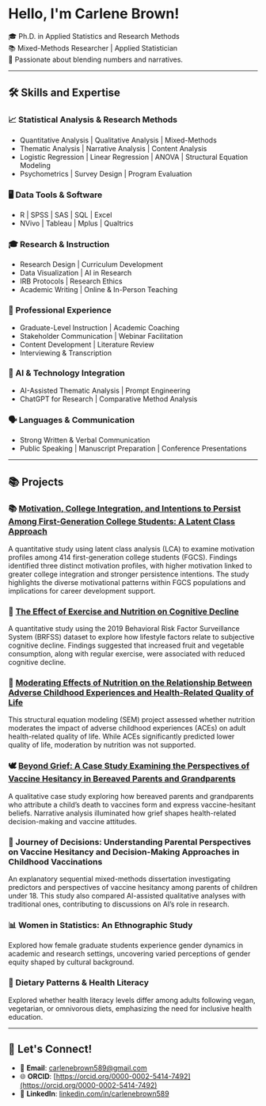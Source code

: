 # Hello, I'm Carlene Brown! 

🎓 Ph.D. in Applied Statistics and Research Methods  
📚 Mixed-Methods Researcher | Applied Statistician  
💬 Passionate about blending numbers and narratives.

---

## 🛠️ Skills and Expertise

### 📈 Statistical Analysis & Research Methods
- Quantitative Analysis | Qualitative Analysis | Mixed-Methods
- Thematic Analysis | Narrative Analysis | Content Analysis
- Logistic Regression | Linear Regression | ANOVA | Structural Equation Modeling
- Psychometrics | Survey Design | Program Evaluation

### 🖥️ Data Tools & Software
- R | SPSS | SAS | SQL | Excel
- NVivo | Tableau | Mplus | Qualtrics

### 🎓 Research & Instruction
- Research Design | Curriculum Development
- Data Visualization | AI in Research
- IRB Protocols | Research Ethics
- Academic Writing | Online & In-Person Teaching

### 🏢 Professional Experience
- Graduate-Level Instruction | Academic Coaching
- Stakeholder Communication | Webinar Facilitation
- Content Development | Literature Review
- Interviewing & Transcription

### 🤖 AI & Technology Integration
- AI-Assisted Thematic Analysis | Prompt Engineering
- ChatGPT for Research | Comparative Method Analysis

### 🗣️ Languages & Communication
- Strong Written & Verbal Communication
- Public Speaking | Manuscript Preparation | Conference Presentations

---

## 📚 Projects

### 📚 [Motivation, College Integration, and Intentions to Persist Among First-Generation College Students: A Latent Class Approach](https://journals.sagepub.com/doi/abs/10.1177/08948453231157757)
A quantitative study using latent class analysis (LCA) to examine motivation profiles among 414 first-generation college students (FGCS). Findings identified three distinct motivation profiles, with higher motivation linked to greater college integration and stronger persistence intentions. The study highlights the diverse motivational patterns within FGCS populations and implications for career development support.

### 🧠 [The Effect of Exercise and Nutrition on Cognitive Decline](https://github.com/Carley589/Exercise-Nutrition-Cognitive-Decline)
A quantitative study using the 2019 Behavioral Risk Factor Surveillance System (BRFSS) dataset to explore how lifestyle factors relate to subjective cognitive decline. Findings suggested that increased fruit and vegetable consumption, along with regular exercise, were associated with reduced cognitive decline.


### 🥗 [Moderating Effects of Nutrition on the Relationship Between Adverse Childhood Experiences and Health-Related Quality of Life](https://github.com/Carley589/Moderating-Effects-of-Nutrition)
This structural equation modeling (SEM) project assessed whether nutrition moderates the impact of adverse childhood experiences (ACEs) on adult health-related quality of life. While ACEs significantly predicted lower quality of life, moderation by nutrition was not supported.

### 🕊️ [Beyond Grief: A Case Study Examining the Perspectives of Vaccine Hesitancy in Bereaved Parents and Grandparents](README.md)
A qualitative case study exploring how bereaved parents and grandparents who attribute a child’s death to vaccines form and express vaccine-hesitant beliefs. Narrative analysis illuminated how grief shapes health-related decision-making and vaccine attitudes.

### 💉 Journey of Decisions: Understanding Parental Perspectives on Vaccine Hesitancy and Decision-Making Approaches in Childhood Vaccinations
An explanatory sequential mixed-methods dissertation investigating predictors and perspectives of vaccine hesitancy among parents of children under 18. This study also compared AI-assisted qualitative analyses with traditional ones, contributing to discussions on AI’s role in research.

### 📊 Women in Statistics: An Ethnographic Study
Explored how female graduate students experience gender dynamics in academic and research settings, uncovering varied perceptions of gender equity shaped by cultural background.

### 🥦 Dietary Patterns & Health Literacy
Explored whether health literacy levels differ among adults following vegan, vegetarian, or omnivorous diets, emphasizing the need for inclusive health education.

---

## 🤝 Let's Connect!
- 📧 **Email**: carlenebrown589@gmail.com
- 🌐 **ORCID**: [https://orcid.org/0000-0002-5414-7492](https://orcid.org/0000-0002-5414-7492)
- 💼 **LinkedIn**: [linkedin.com/in/carlenebrown589](https://linkedin.com/in/carlenebrown589)
